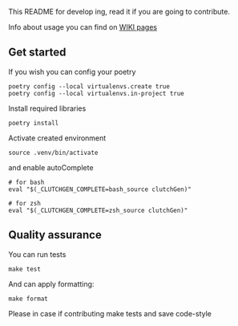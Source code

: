 This README for develop
ing, read it if you are going to contribute.

Info about usage you can find on [WIKI pages](https://gitlab.com/AlexeyReket/clutchgen/-/wikis/home)

## Get started

If you wish you can config your poetry

```shell
poetry config --local virtualenvs.create true
poetry config --local virtualenvs.in-project true
```

Install required libraries

```shell
poetry install
```

Activate created environment

```shell
source .venv/bin/activate
```

and enable autoComplete

```shell
# for bash
eval "$(_CLUTCHGEN_COMPLETE=bash_source clutchGen)"

# for zsh
eval "$(_CLUTCHGEN_COMPLETE=zsh_source clutchGen)"
```

## Quality assurance

You can run tests

```shell
make test
```

And can apply formatting:

```shell
make format
```

Please in case if contributing make tests and save code-style 
